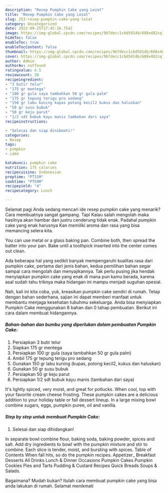 ```yaml
---
description: "Resep Pumpkin Cake yang Lezat"
title: "Resep Pumpkin Cake yang Lezat"
slug: 253-resep-pumpkin-cake-yang-lezat
category: Uncategorized
date: 2022-09-25T17:45:16.754Z
image: https://img-global.cpcdn.com/recipes/9b7decc1c6d5914b/680x482cq70/pumpkin-cake-foto-resep-utama.jpg
hideToc: false
enableToc: true
enableTocContent: false
thumbnail: https://img-global.cpcdn.com/recipes/9b7decc1c6d5914b/680x482cq70/pumpkin-cake-foto-resep-utama.jpg
cover: https://img-global.cpcdn.com/recipes/9b7decc1c6d5914b/680x482cq70/pumpkin-cake-foto-resep-utama.jpg
author: Admin
authorAv: notfound
ratingvalue: 4.5
reviewcount: 20
recipeingredient:
- "3 butir telur"
- "175 gr mentega"
- "100 gr gula saya tambahkan 50 gr gula palm"
- "175 gr tepung terigu pro sedang"
- "150 gr labu kuning kupas potong kecil2 kukus dan haluskan"
- "50 gr susu bubuk"
- "50 gr keju parut"
- "1/2 sdt bubuk kayu manis tambahan dari saya"
recipeinstructions:

- "Selesai dan siap dinikmati!"
categories:
- Resep
tags:
- pumpkin
- cake

katakunci: pumpkin cake 
nutrition: 175 calories
recipecuisine: Indonesian
preptime: "PT31M"
cooktime: "PT59M"
recipeyield: "4"
recipecategory: Lunch

---
```



Selamat pagi Anda sedang mencari ide resep pumpkin cake yang menarik? Cara membuatnya sangat gampang. Tapi Kalau salah mengolah maka hasilnya akan hambar dan justru cenderung tidak enak. Padahal pumpkin cake yang enak harusnya Kan memiliki aroma dan rasa yang bisa memancing selera kita.


You can use metal or a glass baking pan. Combine both, then spread the batter into your pan. Bake until a toothpick inserted into the center comes out clean.

Ada beberapa hal yang sedikit banyak mempengaruhi kualitas rasa dari pumpkin cake, pertama dari jenis bahan, kedua pemilihan bahan segar sampai cara mengolah dan menyajikannya. Tak perlu pusing jika hendak menyiapkan pumpkin cake yang enak di mana pun kamu berada, karena asal sudah tahu triknya maka hidangan ini mampu menjadi suguhan spesial.


Nah, kali ini kita coba, yuk, kreasikan pumpkin cake sendiri di rumah. Tetap dengan bahan sederhana, sajian ini dapat memberi manfaat untuk membantu menjaga kesehatan tubuhmu sekeluarga. Anda bisa menyiapkan Pumpkin Cake menggunakan 8 bahan dan 0 tahap pembuatan. Berikut ini cara dalam membuat hidangannya.

<!--inarticleads1-->

##### Bahan-bahan dan bumbu yang diperlukan dalam pembuatan Pumpkin Cake:

1. Persiapkan 3 butir telur
1. Siapkan 175 gr mentega
1. Persiapkan 100 gr gula (saya tambahkan 50 gr gula palm)
1. Ambil 175 gr tepung terigu pro sedang
1. Gunakan 150 gr labu kuning (kupas, potong kecil2, kukus dan haluskan)
1. Gunakan 50 gr susu bubuk
1. Persiapkan 50 gr keju parut
1. Persiapkan 1/2 sdt bubuk kayu manis (tambahan dari saya)


It&#39;s lightly spiced, very moist, and great for potlucks. When cool, top with your favorite cream cheese frosting. These pumpkin cakes are a delicious addition to your holiday table or fall dessert lineup. In a large mixing bowl combine sugars, eggs, pumpkin puree, oil and vanilla. 

<!--inarticleads2-->

##### Step by step untuk membuat Pumpkin Cake:


1. Selesai dan siap dihidangkan!

In separate bowl combine flour, baking soda, baking powder, spices and salt. Add dry ingredients to bowl with the pumpkin mixture and stir to combine. Each slice is tender, moist, and bursting with spices. Table of Contents When fall hits, so do the pumpkin recipes. Appetizer_ Breakfast Desserts All Drinks Lunch &amp; Dinner Occasions Pumpkin Cakes Pumpkin Cookies Pies and Tarts Pudding &amp; Custard Recipes Quick Breads Soups &amp; Salads. 

Bagaimana? Mudah bukan? Itulah cara membuat pumpkin cake yang bisa anda lakukan di rumah. Selamat menikmati
